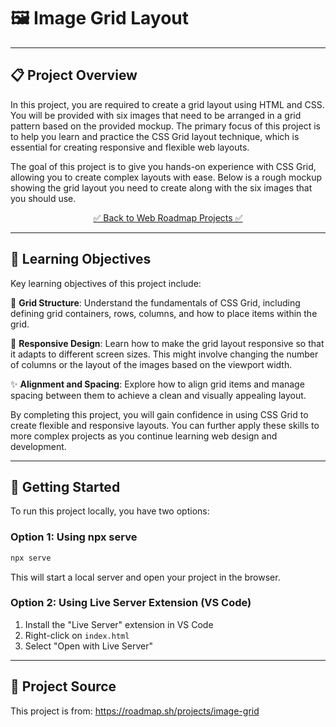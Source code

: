 # 🖼️ Image Grid Layout

---

## 📋 Project Overview

In this project, you are required to create a grid layout using HTML and CSS. You will be provided with six images that need to be arranged in a grid pattern based on the provided mockup. The primary focus of this project is to help you learn and practice the CSS Grid layout technique, which is essential for creating responsive and flexible web layouts.

The goal of this project is to give you hands-on experience with CSS Grid, allowing you to create complex layouts with ease. Below is a rough mockup showing the grid layout you need to create along with the six images that you should use.

<div align="center">

[✅ Back to Web Roadmap Projects ✅](https://github.com/YounesMoukhlij/web-roadmap-projects)
</div>

---

## 🎯 Learning Objectives

Key learning objectives of this project include:

🔲 **Grid Structure**: Understand the fundamentals of CSS Grid, including defining grid containers, rows, columns, and how to place items within the grid.

📱 **Responsive Design**: Learn how to make the grid layout responsive so that it adapts to different screen sizes. This might involve changing the number of columns or the layout of the images based on the viewport width.

✨ **Alignment and Spacing**: Explore how to align grid items and manage spacing between them to achieve a clean and visually appealing layout.

By completing this project, you will gain confidence in using CSS Grid to create flexible and responsive layouts. You can further apply these skills to more complex projects as you continue learning web design and development.

---

## 🚀 Getting Started

To run this project locally, you have two options:

### Option 1: Using npx serve
```bash
npx serve
```
This will start a local server and open your project in the browser.

### Option 2: Using Live Server Extension (VS Code)
1. Install the "Live Server" extension in VS Code
2. Right-click on `index.html`
3. Select "Open with Live Server"

---

## 🔗 Project Source

This project is from: https://roadmap.sh/projects/image-grid
